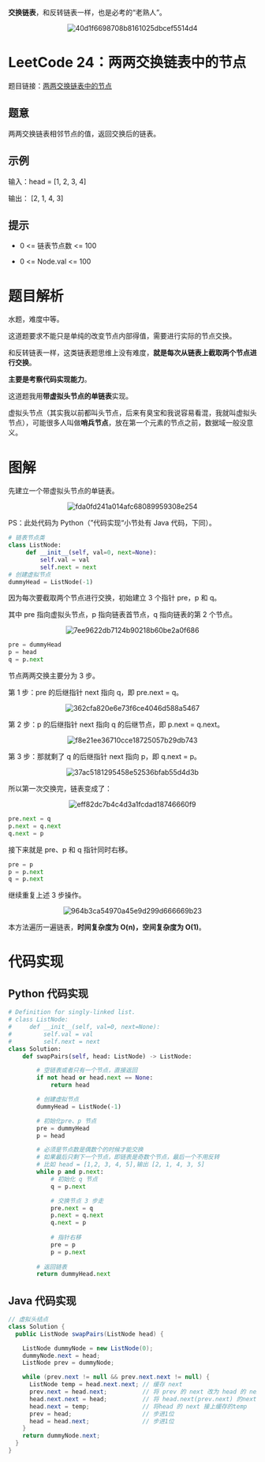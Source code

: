 **交换链表**，和反转链表一样，也是必考的“老熟人”。

<div align=center>

![40d1f6698708b8161025dbcef5514d4](https://gitee.com/codegoudan/codegoudanIMG/raw/master/202201/20220102_111149940_0.jpg)

</div>

# LeetCode 24：两两交换链表中的节点

题目链接：[两两交换链表中的节点](https://leetcode-cn.com/problems/swap-nodes-in-pairs/)



## 题意

两两交换链表相邻节点的值，返回交换后的链表。



## 示例

输入：head = [1, 2, 3, 4]

输出： [2, 1, 4, 3]



## 提示

- 0 <= 链表节点数 <= 100

- 0 <= Node.val <= 100



# 题目解析

水题，难度中等。

这道题要求不能只是单纯的改变节点内部得值，需要进行实际的节点交换。

和反转链表一样，这类链表题思维上没有难度，**就是每次从链表上截取两个节点进行交换**。

**主要是考察代码实现能力**。

这道题我用**带虚拟头节点的单链表**实现。

虚拟头节点（其实我以前都叫头节点，后来有臭宝和我说容易看混，我就叫虚拟头节点），可能很多人叫做**哨兵节点**，放在第一个元素的节点之前，数据域一般没意义。



# 图解

先建立一个带虚拟头节点的单链表。

<div align=center>

![fda0fd241a014afc68089959308e254](https://gitee.com/codegoudan/codegoudanIMG/raw/master/202201/20220102_111532338_0.jpg)

</div>

PS：此处代码为 Python（”代码实现“小节处有 Java 代码，下同）。

```Python
# 链表节点类
class ListNode:
     def __init__(self, val=0, next=None):
         self.val = val
         self.next = next
# 创建虚拟节点
dummyHead = ListNode(-1)
```

因为每次要截取两个节点进行交换，初始建立 3 个指针 pre，p 和 q。

其中 pre 指向虚拟头节点，p 指向链表首节点，q 指向链表的第 2 个节点。

<div align=center>

![7ee9622db7124b90218b60be2a0f686](https://gitee.com/codegoudan/codegoudanIMG/raw/master/202201/20220102_111606636_0.jpg)

</div>

```Python
pre = dummyHead
p = head
q = p.next
```

节点两两交换主要分为 3 步。

第 1 步：pre 的后继指针 next 指向 q，即 pre.next = q。

<div align=center>

![362cfa820e6e73f6ce4046d588a5467](https://gitee.com/codegoudan/codegoudanIMG/raw/master/202201/20220102_111734210_0.jpg)

</div>

第 2 步：p 的后继指针 next 指向 q 的后继节点，即 p.next = q.next。

<div align=center>

![f8e21ee36710cce18725057b29db743](https://gitee.com/codegoudan/codegoudanIMG/raw/master/202201/20220102_111744087_0.jpg)

</div>

第 3 步：那就剩了 q 的后继指针 next 指向 p，即 q.next = p。

<div align=center>

![37ac5181295458e52536bfab55d4d3b](https://gitee.com/codegoudan/codegoudanIMG/raw/master/202201/20220102_111753769_0.jpg)

</div>

所以第一次交换完，链表变成了：

<div align=center>

![eff82dc7b4c4d3a1fcdad18746660f9](https://gitee.com/codegoudan/codegoudanIMG/raw/master/202201/20220102_111809185_0.jpg)

</div>

```Python
pre.next = q
p.next = q.next
q.next = p
```

接下来就是 pre、p 和 q 指针同时右移。

```Python
pre = p
p = p.next
q = p.next
```

继续重复上述 3 步操作。

<div align=center>

![964b3ca54970a45e9d299d666669b23](https://gitee.com/codegoudan/codegoudanIMG/raw/master/202201/20220102_111859410_0.jpg)

</div>

本方法遍历一遍链表，**时间复杂度为 O(n)，空间复杂度为 O(1)**。



# 代码实现



## Python 代码实现

```Python
# Definition for singly-linked list.
# class ListNode:
#     def __init__(self, val=0, next=None):
#         self.val = val
#         self.next = next
class Solution:
    def swapPairs(self, head: ListNode) -> ListNode:

        # 空链表或者只有一个节点，直接返回
        if not head or head.next == None:
            return head

        # 创建虚拟节点
        dummyHead = ListNode(-1)

        # 初始化pre、p 节点
        pre = dummyHead
        p = head

        # 必须是节点数是偶数个的时候才能交换
        # 如果最后只剩下一个节点，即链表是奇数个节点，最后一个不用反转
        # 比如 head = [1,2, 3, 4, 5],输出 [2, 1, 4, 3, 5]
        while p and p.next:
            # 初始化 q 节点
            q = p.next

            # 交换节点 3 步走
            pre.next = q
            p.next = q.next
            q.next = p
            
            # 指针右移
            pre = p
            p = p.next
        
        # 返回链表
        return dummyHead.next
```



## Java 代码实现

```java
// 虚拟头结点
class Solution {
  public ListNode swapPairs(ListNode head) {

    ListNode dummyNode = new ListNode(0);
    dummyNode.next = head;
    ListNode prev = dummyNode;

    while (prev.next != null && prev.next.next != null) {
      ListNode temp = head.next.next; // 缓存 next
      prev.next = head.next;          // 将 prev 的 next 改为 head 的 next
      head.next.next = head;          // 将 head.next(prev.next) 的next，指向 head
      head.next = temp;               // 将head 的 next 接上缓存的temp
      prev = head;                    // 步进1位
      head = head.next;               // 步进1位
    }
    return dummyNode.next;
  }
}
```


